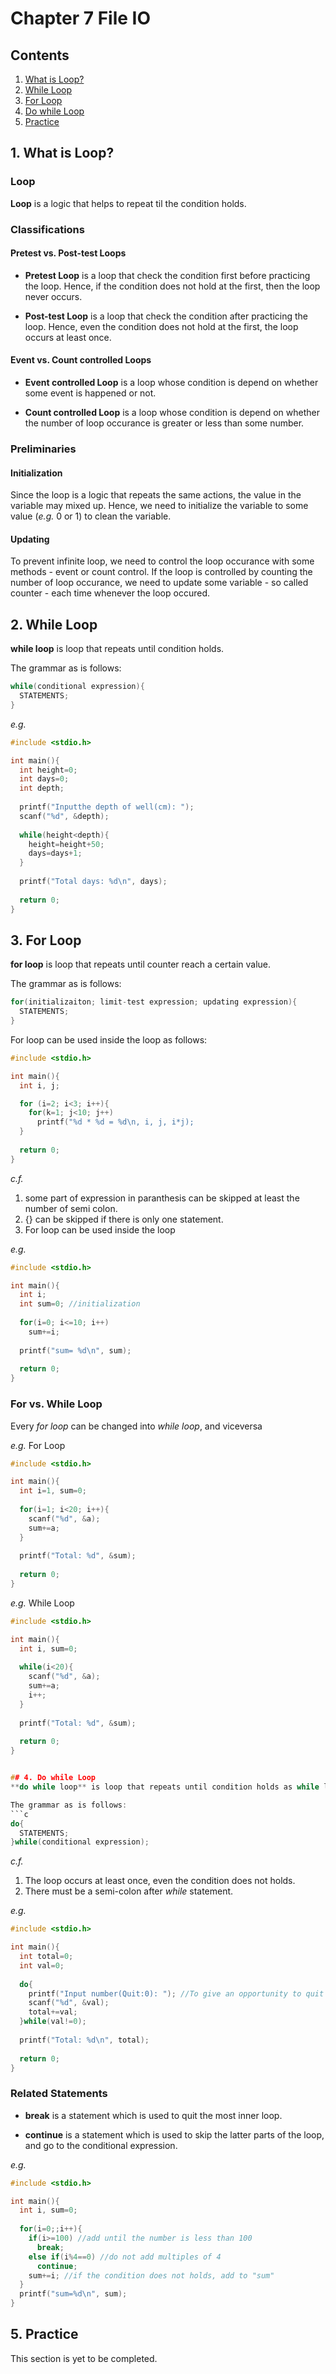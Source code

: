 # Chapter 7 File IO

## Contents
1. [What is Loop?](#1-what-is-loop)
2. [While Loop](#2-while-loop)
3. [For Loop](#3-for-loop)
4. [Do while Loop](#4-do-while-loop)
5. [Practice](#5-practice)

## 1. What is Loop?
### Loop
**Loop** is a logic that helps to repeat til the condition holds.

### Classifications
#### Pretest vs. Post-test Loops
* **Pretest Loop** is a loop that check the condition first before practicing the loop. Hence, if the condition does not hold at
the first, then the loop never occurs.


* **Post-test Loop** is a loop that check the condition after practicing the loop. Hence, even the condition does not hold at
the first, the loop occurs at least once.

#### Event vs. Count controlled Loops
* **Event controlled Loop** is a loop whose condition is depend on whether some event is happened or not.


* **Count controlled Loop** is a loop whose condition is depend on whether the number of loop occurance is greater or less than some number.

### Preliminaries
#### Initialization
Since the loop is a logic that repeats the same actions, the value in the variable may mixed up. Hence, we need to initialize the variable to some value (_e.g._ 0 or 1) to clean the variable.

#### Updating
To prevent infinite loop, we need to control the loop occurance with some methods - event or count control. If the loop is
controlled by counting the number of loop occurance, we need to update some variable - so called counter - each time whenever
the loop occured.

## 2. While Loop
**while loop** is loop that repeats until condition holds.


The grammar as is follows:
```c
while(conditional expression){
  STATEMENTS;
}
```


_e.g._
```c
#include <stdio.h>

int main(){
  int height=0;
  int days=0;
  int depth;
  
  printf("Inputthe depth of well(cm): ");
  scanf("%d", &depth);
  
  while(height<depth){
    height=height+50;
    days=days+1;
  }
  
  printf("Total days: %d\n", days);
  
  return 0;
}
```


## 3. For Loop
**for loop** is loop that repeats until counter reach a certain value.

The grammar as is follows:
```c
for(initializaiton; limit-test expression; updating expression){
  STATEMENTS;
}

```

For loop can be used inside the loop as follows:
```c
#include <stdio.h>

int main(){
  int i, j;

  for (i=2; i<3; i++){
    for(k=1; j<10; j++)
      printf("%d * %d = %d\n, i, j, i*j);
  }
  
  return 0;
}
```

_c.f._
1) some part of expression in paranthesis can be skipped at least the number of semi colon.
2) {} can be skipped if there is only one statement.
3) For loop can be used inside the loop

_e.g._
```c
#include <stdio.h>

int main(){
  int i;
  int sum=0; //initialization
  
  for(i=0; i<=10; i++)
    sum+=i;
    
  printf("sum= %d\n", sum);
  
  return 0;
}
```

### For vs. While Loop
Every _for loop_ can be changed into _while loop_, and viceversa

_e.g._ For Loop
```c
#include <stdio.h>

int main(){
  int i=1, sum=0;
  
  for(i=1; i<20; i++){
    scanf("%d", &a);
    sum+=a;
  }
  
  printf("Total: %d", &sum);
  
  return 0;
}
```

_e.g._ While Loop
```c
#include <stdio.h>

int main(){
  int i, sum=0;
  
  while(i<20){
    scanf("%d", &a);
    sum+=a;
    i++;
  }
  
  printf("Total: %d", &sum);
  
  return 0;
}
```
```c

## 4. Do while Loop
**do while loop** is loop that repeats until condition holds as while loop, but actions occur before checking the condition. (_i.e._ Post-test Loop)

The grammar as is follows:
```c
do{
  STATEMENTS;
}while(conditional expression);

```

_c.f._
1) The loop occurs at least once, even the condition does not holds.
2) There must be a semi-colon after _while_ statement.


_e.g._
```c
#include <stdio.h>

int main(){
  int total=0;
  int val=0;
  
  do{
    printf("Input number(Quit:0): "); //To give an opportunity to quit the program at the begining, we use "do-while loop"
    scanf("%d", &val);
    total+=val;
  }while(val!=0);
 
  printf("Total: %d\n", total);
  
  return 0;
}
```


### Related Statements
* **break** is a statement which is used to quit the most inner loop.

* **continue** is a statement which is used to skip the latter parts of the loop, and go to the conditional expression.


_e.g._
```c
#include <stdio.h>

int main(){
  int i, sum=0;
  
  for(i=0;;i++){
    if(i>=100) //add until the number is less than 100
      break;
    else if(i%4==0) //do not add multiples of 4
      continue;
    sum+=i; //if the condition does not holds, add to "sum"
  }
  printf("sum=%d\n", sum);
}
```


## 5. Practice
This section is yet to be completed.
